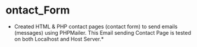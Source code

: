 # ontact_Form
* Created HTML &amp; PHP contact pages (contact form) to send emails (messages) using PHPMailer. This Email sending Contact Page is tested on both Localhost and Host Server.*
